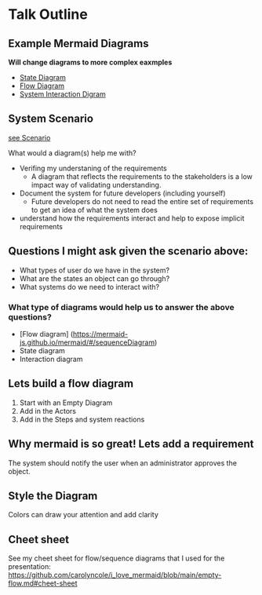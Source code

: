# Talk Outline

## Example Mermaid Diagrams
  **Will change diagrams to more complex eaxmples**
  * [State Diagram](https://github.com/pulibrary/pdc_describe/blob/main/docs/work_states.md)
  * [Flow Diagram](https://github.com/pulibrary/lib_jobs/tree/main/docs/peoplesoft_voucher)
  * [System Interaction Digram](https://github.com/pulibrary/orangelight/blob/main/docs/request_form_diagram.md)

## System Scenario
  [see Scenario](https://github.com/carolyncole/i_love_mermaid/edit/main/scenario.md)
  
  What would a diagram(s) help me with?
  * Verifing my understaning of the requirements
    * A diagram that reflects the requirements to the stakeholders is a low impact way of validating understanding.
  * Document the system for future developers (including yourself)
    * Future developers do not need to read the entire set of requirements to get an idea of what the system does
  * understand how the requirements interact and help to expose implicit requirements

## Questions I might ask given the scenario above:
  * What types of user do we have in the system?
  * What are the states an object can go through?
  * What systems do we need to interact with?

### What type of diagrams would help us to answer the above questions?
  * [Flow diagram] (https://mermaid-js.github.io/mermaid/#/sequenceDiagram)
  * State diagram
  * Interaction diagram

## Lets build a flow diagram
  1. Start with an Empty Diagram
  1. Add in the Actors
  1. Add in the Steps and system reactions

## Why mermaid is so great!  Lets add a requirement
   The system should notify the user when an administrator approves the object.

## Style the Diagram
  Colors can draw your attention and add clarity
  
## Cheet sheet
  See my cheet sheet for flow/sequence diagrams that I used for the presentation: https://github.com/carolyncole/i_love_mermaid/blob/main/empty-flow.md#cheet-sheet
